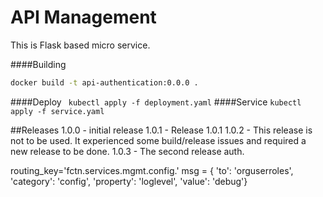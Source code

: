# API Management
This is Flask based micro service. 

####Building
```bash
docker build -t api-authentication:0.0.0 .
```
####Deploy
``` kubectl apply -f deployment.yaml```
####Service
```kubectl apply -f service.yaml```


##Releases
1.0.0 - initial release
1.0.1 - Release 1.0.1
1.0.2 - This release is not to be used. It experienced some build/release issues and required a new release to be done.
1.0.3 - The second release auth.


routing_key='fctn.services.mgmt.config.<service>'
msg = { 'to': 'orguserroles', 
        'category': 'config',
        'property': 'loglevel',
        'value': 'debug'}